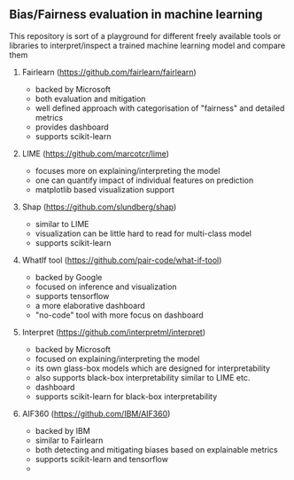 
## Bias/Fairness evaluation in machine learning

This repository is sort of a playground for different freely available tools or
libraries to interpret/inspect a trained machine learning model and compare them



1. Fairlearn (https://github.com/fairlearn/fairlearn)

    - backed by Microsoft
    - both evaluation and mitigation
    - well defined approach with categorisation of "fairness" and detailed metrics
    - provides dashboard 
    - supports scikit-learn
    

2. LIME (https://github.com/marcotcr/lime)

    - focuses more on explaining/interpreting the model
    - one can quantify impact of individual features on prediction
    - matplotlib based visualization support


3. Shap (https://github.com/slundberg/shap)
    - similar to LIME
    - visualization can be little hard to read for multi-class model
    - supports scikit-learn

4. WhatIf tool (https://github.com/pair-code/what-if-tool)

    - backed by Google
    - focused on inference and visualization 
    - supports tensorflow
    - a more elaborative dashboard 
    - "no-code" tool with more focus on dashboard 
 
 
5. Interpret (https://github.com/interpretml/interpret)

    - backed by Microsoft
    - focused on explaining/interpreting the model
    - its own glass-box models which are designed for interpretability 
    - also supports black-box interpretability similar to LIME etc.
    - dashboard 
    - supports scikit-learn for black-box interpretability


6. AIF360 (https://github.com/IBM/AIF360)

    - backed by IBM
    - similar to Fairlearn
    - both detecting and mitigating biases based on explainable metrics
    - supports scikit-learn and tensorflow
    - 

    
 
